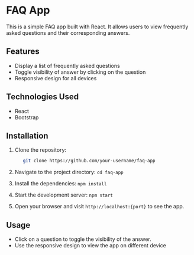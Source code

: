 # FAQ App

This is a simple FAQ app built with React. It allows users to view frequently asked questions and their corresponding answers.

## Features

- Display a list of frequently asked questions
- Toggle visibility of answer by clicking on the question
- Responsive design for all devices

## Technologies Used

- React
- Bootstrap

## Installation

1. Clone the repository:

   ```bash
      git clone https://github.com/your-username/faq-app
2. Navigate to the project directory: `cd faq-app`
3. Install the dependencies: `npm install`
4. Start the development server: `npm start`
5. Open your browser and visit `http://localhost:{port}` to see the app.

## Usage
* Click on a question to toggle the visibility of the answer.
* Use the responsive design to view the app on different device
